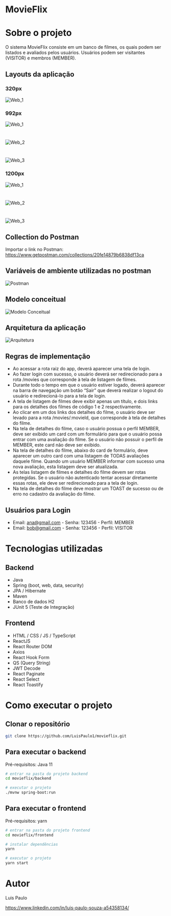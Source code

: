 # MovieFlix

# Sobre o projeto

O sistema MovieFlix consiste em um banco de filmes, os quais podem ser listados e avaliados pelos usuários. Usuários podem ser visitantes (VISITOR) e membros (MEMBER).

## Layouts da aplicação

### 320px
![Web_1](https://github.com/LuisPaulo1/assets/blob/master/movieflix/320px.png)

### 992px
![Web_1](https://github.com/LuisPaulo1/assets/blob/master/movieflix/Login-992px.png)
#
![Web_2](https://github.com/LuisPaulo1/assets/blob/master/movieflix/Listagem-992px.png)
#
![Web_3](https://github.com/LuisPaulo1/assets/blob/master/movieflix/Detalhe-992px.png)

### 1200px
![Web_1](https://github.com/LuisPaulo1/assets/blob/master/movieflix/Login-1200px.png)
#
![Web_2](https://github.com/LuisPaulo1/assets/blob/master/movieflix/Listagem-1200px.png)
#
![Web_3](https://github.com/LuisPaulo1/assets/blob/master/movieflix/Detalhe-1200px.png)

## Collection do Postman
Importar o link no Postman: https://www.getpostman.com/collections/20fe14879b6838df13ca

## Variáveis de ambiente utilizadas no postman
![Postman](https://github.com/LuisPaulo1/assets/blob/master/movieflix/vari%C3%A1veis-ambiente.png)

## Modelo conceitual
![Modelo Conceitual](https://github.com/LuisPaulo1/assets/blob/master/movieflix/diagrama-classes.png)

## Arquitetura da aplicação
![Arquitetura](https://github.com/LuisPaulo1/assets/blob/master/movieflix/arquitetura.png)

## Regras de implementação
- Ao acessar a rota raiz do app, deverá aparecer uma tela de login.
- Ao fazer login com sucesso, o usuário deverá ser redirecionado para a rota /movies que corresponde à tela de listagem de filmes.
- Durante todo o tempo em que o usuário estiver logado, deverá aparecer na barra de navegação um botão “Sair” que deverá realizar o logout do usuário e redirecioná-lo para a tela de login.
- A tela de listagem de filmes deve exibir apenas um título, e dois links para os detalhes dos filmes de código 1 e 2 respectivamente.
- Ao clicar em um dos links dos detalhes do filme, o usuário deve ser levado para a rota /movies/:movieId, que corresponde à tela de detalhes do filme.
- Na tela de detalhes do filme, caso o usuário possua o perfil MEMBER, deve ser exibido um card com um formulário para que o usuário possa entrar com uma avaliação do filme. Se o usuário não possuir o perfil de MEMBER, este card não deve ser exibido.
- Na tela de detalhes do filme, abaixo do card de formulário, deve aparecer um outro card com uma listagem de TODAS avaliações daquele filme. Quando um usuário MEMBER informar com sucesso uma nova avaliação, esta listagem deve ser atualizada.
- As telas listagem de filmes e detalhes do filme devem ser rotas protegidas. Se o usuário não autenticado tentar acessar diretamente essas rotas, ele deve ser redirecionado para a tela de login.
- Na tela de detalhes do filme deve mostrar um TOAST de sucesso ou de erro no cadastro da avaliação do filme.

## Usuários para Login
- Email: ana@gmail.com - Senha: 123456 - Perfil: MEMBER
- Email: bob@gmail.com - Senha: 123456 - Perfil: VISITOR

# Tecnologias utilizadas
## Backend
- Java
- Spring (boot, web, data, security)
- JPA / Hibernate
- Maven
- Banco de dados H2
- JUnit 5 (Teste de Integração)

## Frontend
- HTML / CSS / JS / TypeScript
- ReactJS
- React Router DOM
- Axios
- React Hook Form
- QS (Query String)
- JWT Decode
- React Paginate
- React Select
- React Toastify

# Como executar o projeto

## Clonar o repositório
```bash
git clone https://github.com/LuisPaulo1/movieflix.git
```

## Para executar o backend
Pré-requisitos: Java 11

```bash
# entrar na pasta do projeto backend
cd movieflix/backend

# executar o projeto
./mvnw spring-boot:run
```

## Para executar o frontend
Pré-requisitos: yarn

```bash
# entrar na pasta do projeto frontend
cd movieflix/frontend

# instalar dependências
yarn

# executar o projeto
yarn start
```

# Autor

Luis Paulo

https://www.linkedin.com/in/luis-paulo-souza-a54358134/
